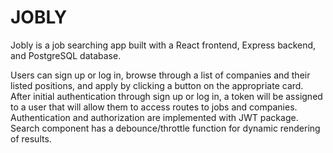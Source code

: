 # JOBLY

Jobly is a job searching app built with a React frontend, Express backend, and PostgreSQL database.

Users can sign up or log in, browse through a list of companies and their listed positions, and apply by clicking a button on the appropriate card. After initial
authentication through sign up or log in, a token will be assigned to a user that will allow them to access routes to jobs and companies. Authentication and 
authorization are implemented with JWT package. Search component has a debounce/throttle function for dynamic rendering of results.
